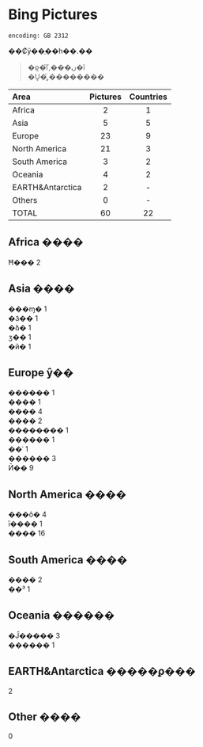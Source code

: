 # Bing Pictures

`encoding: GB 2312`

��Ȼÿ��ֻ��һ��.��  
>�ϱ�֮ľ,���ں�ĩ  
>�Ų�̨֮,��������

|Area                 |Pictures          |Countries         |
|:--------------------|:----------------:|:----------------:|
|Africa               |2                 |1                 |
|Asia                 |5                 |5                 |
|Europe               |23                |9                 |
|North America        |21                |3                 |
|South America        |3                 |2                 |
|Oceania              |4                 |2                 |
|EARTH&Antarctica     |2                 |-                 |
|Others               |0                 |-                 |
|TOTAL                |60                |22                |

## Africa ����

Ħ��� 2

## Asia ����

���ɱ� 1  
�Ჴ�� 1  
�ձ� 1  
ӡ�� 1  
�й� 1

## Europe ŷ��

������ 1  
���� 1  
���� 4  
���� 2  
�������� 1  
������ 1  
��ʿ 1  
������ 3  
Ӣ�� 9

## North America ����

���ô� 4  
ī���� 1  
���� 16

## South America ����

���� 2  
��³ 1

## Oceania ������

�Ĵ����� 3  
������ 1

## EARTH&Antarctica �����ϼ���

2

## Other ����

0
